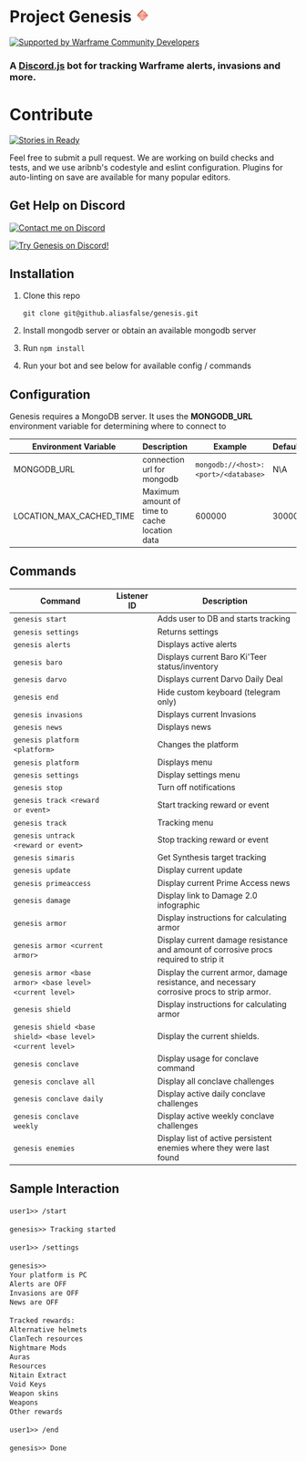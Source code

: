 # Project Genesis <img src="src/resources/cephalontransparent.png" height="25" width="25" alt="Genesis Avatar"/>

[![Supported by Warframe Community Developers](https://github.com/Warframe-Community-Developers/banner/blob/master/banner.png)](https://github.com/Warframe-Community-Developers "Supported by Warframe Community Developers")
### A [Discord.js](http://hydrabolt.github.io/discord.js) bot for tracking Warframe alerts, invasions and more. 

# Contribute

[![Stories in Ready](https://badge.waffle.io/aliasfalse/genesis.png?label=ready&title=Ready)](http://waffle.io/aliasfalse/genesis)

Feel free to submit a pull request. We are working on build checks and tests, and we use aribnb's codestyle and eslint configuration. Plugins for auto-linting on save are available for many popular editors.


## Get Help on Discord

[![Contact me on Discord](https://img.shields.io/badge/discord-Tobiah%238452-7289DA.svg)](https://discord.gg/0ycgfahdR8gTzWgM "Contact me on Discord: Tobiah#8452")

[![Try Genesis on Discord!](https://discordapp.com/api/guilds/146691885363232769/embed.png?style=shield)](https://discord.gg/0onjYYKuUBHiR3LK "Try Genesis on Discord!")



## Installation

1. Clone this repo

    ```
    git clone git@github.aliasfalse/genesis.git
    ```
2. Install mongodb server or obtain an available mongodb server

3. Run `npm install`

4. Run your bot and see below for available config / commands

## Configuration

Genesis requires a MongoDB server. It uses the **MONGODB_URL** environment variable for determining where to connect to

Environment Variable | Description | Example | Default
--- | --- | --- | ---
MONGODB_URL | connection url for mongodb | `mongodb://<host>:<port>/<database>` | N\A
LOCATION_MAX_CACHED_TIME | Maximum amount of time to cache location data | 600000 | 30000

## Commands

Command | Listener ID | Description
--- | --- | ---
`genesis start` |  | Adds user to DB and starts tracking
`genesis settings` |  | Returns settings
`genesis alerts` |  | Displays active alerts
`genesis baro` |  | Displays current Baro Ki'Teer status/inventory
`genesis darvo` |  | Displays current Darvo Daily Deal
`genesis end` |  | Hide custom keyboard (telegram only)
`genesis invasions` |  | Displays current Invasions
`genesis news` |   | Displays news
`genesis platform <platform>` |  | Changes the platform
`genesis platform` |  | Displays menu
`genesis settings` |  | Display settings menu
`genesis stop` |  | Turn off notifications
`genesis track <reward or event>` |  | Start tracking reward or event
`genesis track` |  | Tracking menu
`genesis untrack <reward or event>` |  | Stop tracking reward or event
`genesis simaris` |  | Get Synthesis target tracking
`genesis update` |  | Display current update
`genesis primeaccess` |  | Display current Prime Access news
`genesis damage` |  | Display link to Damage 2.0 infographic
`genesis armor`  |  | Display instructions for calculating armor
`genesis armor <current armor>` |  | Display current damage resistance and amount of corrosive procs required to strip it
`genesis armor <base armor> <base level> <current level>` | |  Display the current armor, damage resistance, and necessary corrosive procs to strip armor.
`genesis shield`  |  | Display instructions for calculating armor
`genesis shield <base shield> <base level> <current level>` | |  Display the current shields.
`genesis conclave` |  | Display usage for conclave command
`genesis conclave all` |  | Display all conclave challenges
`genesis conclave daily` |  | Display active daily conclave challenges
`genesis conclave weekly` |  | Display active weekly conclave challenges
`genesis enemies` |  | Display list of active persistent enemies where they were last found

## Sample Interaction

```
user1>> /start

genesis>> Tracking started

user1>> /settings

genesis>> 
Your platform is PC
Alerts are OFF
Invasions are OFF
News are OFF

Tracked rewards:
Alternative helmets
ClanTech resources
Nightmare Mods
Auras
Resources
Nitain Extract
Void Keys
Weapon skins
Weapons
Other rewards

user1>> /end

genesis>> Done

```
